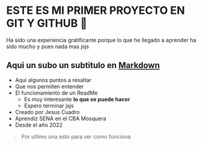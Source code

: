 # ESTE ES MI PRIMER PROYECTO EN GIT Y GITHUB 💪

Ha sido una experiencia gratificante porque lo que he llegado a aprender ha sido mucho y pues nada mas jsjs

## Aqui un subo un subtitulo en [Markdown](https://www.genbeta.com/guia-de-inicio/que-es-markdown-para-que-sirve-y-como-usarlo)

- Aqui algunos puntos a resaltar
- Que nos permiten entender
- El funcionamiento de un ReadMe
    - Es muy interesante **lo que se puede hacer**
    - Espero terminar jsjs
- Creado por Jesus Cuadro
- Aprendiz SENA en el CBA Mosquera
- Desde el año 2022

> Por ultimo una esto para ver como funciona
>
